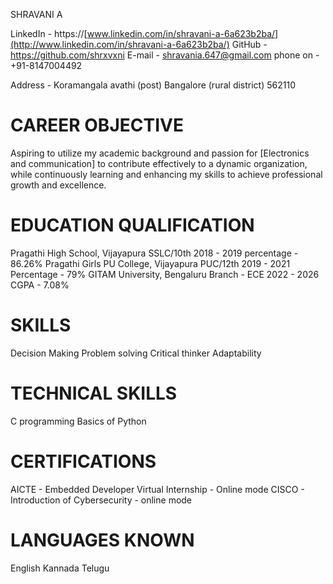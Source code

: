 SHRAVANI A

LinkedIn - https://[www.linkedin.com/in/shravani-a-6a623b2ba/](http://www.linkedin.com/in/shravani-a-6a623b2ba/) GitHub - <https://github.com/shrxvxni> E-mail - [shravania.647@gmail.com](mailto:shravania.647@gmail.com) phone on - +91-8147004492

Address - Koramangala avathi (post) Bangalore (rural district) 562110

# CAREER OBJECTIVE

Aspiring to utilize my academic background and passion for \[Electronics and communication\] to contribute effectively to a dynamic organization, while continuously learning and enhancing my skills to achieve professional growth and excellence.

# EDUCATION QUALIFICATION

Pragathi High School, Vijayapura SSLC/10th 2018 - 2019 percentage - 86.26% Pragathi Girls PU College, Vijayapura PUC/12th 2019 - 2021 Percentage - 79% GITAM University, Bengaluru Branch - ECE 2022 - 2026 CGPA - 7.08%

# SKILLS

Decision Making Problem solving Critical thinker Adaptability

# TECHNICAL SKILLS

C programming Basics of Python

# CERTIFICATIONS

AICTE - Embedded Developer Virtual Internship - Online mode CISCO - Introduction of Cybersecurity - online mode

# LANGUAGES KNOWN

English Kannada Telugu
